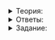 <details>
<summary>Теория:</summary>

# Разработка контейнера SimpleVector. Часть вторая

В предыдущем уроке вы познакомились с устройством SimpleVector и создали в нём операции для управления размером контейнера и доступа к его элементам. В этом уроке вы реализуете:

-   возможность сравнивать содержимое векторов, вставлять и удалять элементы;
-   пользовательский конструктор копирования;
-   пользовательский оператор присваивания.

### Сравнение содержимого векторов

Вы уже реализовали операцию сравнения содержимого односвязных списков. Аналогично можно реализовать операции сравнения векторов, применив известные вам стандартные алгоритмы.

При сравнении векторов их вместимость нужно игнорировать. Например, два вектора одного размера, содержащие одни и те же элементы, равны, даже если имеют разную вместимость.

----------

Какой стандартный алгоритм позволит реализовать операторы  `<`,  `<=`,  `>`,  `>=`  в классе  `SimpleVector`? Выберите один ответ.

-   `std::equal`
    
-   `std::lexicographical_compare`
    
-   `std::all_of`
    
-   `std::any_of`
    
-   `std::none_of`
    

### Удаление последнего элемента вектора

Для «удаления» последнего элемента служит метод  `PopBack`:

```cpp
template <typename Type>
class SimpleVector {
public:
    void PopBack() noexcept { ... };
};

```

Чтобы удалить последний элемент непустого контейнера SimpleVector нужно уменьшить значение поля  `size_`. Элемент продолжит находиться в векторе, но будет недоступен для использования.

Не допускается вызывать  `PopBack`, когда вектор пуст. Такая же особенность есть и у метода  `pop_back`  стандартного вектора.

### Добавление элемента в конец вектора

Для вставки элемента в конец вектора служит метод  `PushBack`:

```cpp
template <typename Type>
class SimpleVector {
public:
    void PushBack(const Type& value) { ... };
};

```

При добавлении элемента в конец вектора возможны две ситуации, зависящие от того, заполнен вектор полностью или нет.

Когда вектор заполнен частично, запишем вставляемый элемент следом за последним элементом вектора и увеличим его размер.

Чуть сложнее обстоит ситуация, когда вектор заполнен полностью. В этом случае выделите новый массив с удвоенной вместимостью, скопируйте в него элементы исходного массива, а в конец поместите вставляемый элемент. После этого можно обновить размер и вместимость вектора, переключиться на новый массив, а старый массив — удалить.

При выполнении метода  `PushBack`  в куче выделяется память и вызывается оператор присваивания у элементов массива. Эти операции могут выбросить исключение. Чтобы сделать метод устойчивым к возникновению исключений, примените умный указатель  `ArrayPtr`, а поля  `size_`  и  `capacity_`  измените после того, как скопируете элементы в новый массив.

Так как при вставке значения в конец заполненного вектора происходит пересоздание массива элементов, операция  `PushBack`  делает невалидными существующие ссылки и итераторы. То же самое происходит и в случае  `std::vector`.

----------

Какую асимптотическую сложность имеет операция  `PushBack`  в классе  `SimpleVector`? Выберите один ответ. В вариантах ответа буквой N обозначается размер вектора.

-   O(1)
    
-   O(Log(N))
    
-   O(N)
    
-   O(N*Log(N))
    
-   O(N^2)
    

### Удаление элемента из произвольного места вектора

Для удаления произвольного элемента вектора служит метод  `Erase`. Он принимает итератор, указывающий на удаляемый элемент вектора, и возвращает итератор, который ссылается на элемент, следующий за удалённым:

```cpp
template <typename Type>
class SimpleVector {
public:
    Iterator Erase(ConstIterator pos) { ... }
    ...
};

```

При работе этого метода элементы, следующие за удаляемым, должны быть скопированы на его место один за другим. После того, как все элементы будут скопированы, нужно уменьшить размер массива и вернуть указатель на элемент, следующий за удалённым.

При копировании элементов на место удалённого ранее хранившиеся в массиве значения перезаписываются. Если в середине такого процесса будет выброшено исключение, восстановить прежнее значение перезаписанных элементов массива будет невозможно. В этом случае вектор останется в согласованном, пусть и не первоначальном состоянии. В таком случае говорят, что метод предоставляет базовую гарантию безопасности исключений.

Обеспечить строгую гарантию безопасности исключений можно, создав новую копию массива в методе  `Erase`, что негативно повлияло бы на производительность. По этой же причине метод  `vector::erase`  также даёт базовый уровень гарантий безопасности исключений.

### Вставка элемента в произвольное место вектора

Для вставки элемента в произвольное место вектора служит метод  `Insert`. Он принимает итератор, ссылающийся на место вставки, и само вставляемое значение. Метод возвращает итератор, который ссылается на вставленный элемент:

```cpp
template <typename Type>
class SimpleVector {
public:
    Iterator Insert(ConstIterator pos, const Type& value) { ... }
    ...
};

```

Как и в случае с  `PushBack`, при вставке возможны две ситуации:

-   вектор заполнен частично,
-   вектор заполнен полностью.

При частичной заполненности вектора элементы, начиная с позиции вставки, сперва копируются на одну позицию «вправо».

После этого в освободившееся место записывается вставляемый элемент и увеличивается размер вектора.

----------

Какой алгоритм подойдёт для копирования диапазона элементов массива «вправо» на одну позицию?

-   `std::copy`
    
-   `std::reverse`
    
-   `std::reverse_copy`
    
-   `std::copy_backward`
    

Когда элемент вставляется в заполненный вектор, в куче выделяется массив с удвоенной вместимостью. В этот массив копируются элементы, которые предшествуют вставляемому, сам вставляемый элемент и элементы, следующие за ним. В конце вектор обновляет свой размер и вместимость, начинает ссылаться на новый массив, а старый массив удаляет:

Как и в случае с  `Erase`, базовая гарантия безопасности исключений естественна для метода  `Insert`. Аналогичное решение принято и для метода  `insert`  класса  `std::vector`.

Строгой гарантии безопасности исключений можно добиться так: сделать копию вектора, модифицировать её, а в конце обменять содержимое оригинала и копии.

### Обмен содержимого векторов

Для обмена содержимого текущего вектора с другим предназначен метод  `swap`:

```cpp
template <typename Type>
class SimpleVector {
public:
    void swap(SimpleVector& other) noexcept { ... }
};

```

Чтобы обменять содержимое векторов, достаточно обменять значения их полей. Эта операция выполняется за константное время, не требует выделения памяти и не бросает исключений.

</details>

<details>
<summary>Ответы:</summary>

# Ответы на задания

----------

Какой стандартный алгоритм позволит реализовать операторы  `<`,  `<=`,  `>`,  `>=`  в классе  `SimpleVector`? Выберите один ответ.

-   **(-)**  `std::equal`

> Этот алгоритм проверяет, содержат ли два диапазона одной длины одинаковые элементы. И хотя он позволит реализовать операции  `==`  и  `!=`, требуемый набор операций реализовать не получится.

-   **(+)**  `std::lexicographical_compare`

> Этот алгоритм выполняет лексикографическое сравнение элементов двух диапазонов. Он позволит реализовать оператор  `<`, а остальные операции можно выразить на основе оператора  `<`.

-   **(-)**  `std::all_of`

> Этот алгоритм проверяет, удовлетворяют ли все элементы диапазона некоторому условию.

-   **(-)**  `std::any_of`

> Этот алгоритм проверяет, удовлетворяет ли хотя бы один элемент диапазона некоторому условию.

-   **(-)**  `std::none_of`

> Этот алгоритм проверяет, что ни один из элементов диапазона не удовлетворяет некоторому условию.

----------

Какую асимптотическую сложность имеет операция  `PushBack`  в классе  `SimpleVector`? Выберите один ответ. В вариантах ответа буквой N обозначается размер вектора.

-   **(+)**  O(1)

> Операция вставки в конец SimpleVector имеет константную амортизированную сложность за счёт того, что при заполнении массива его вместимость увеличивается вдвое. Для N вызовов  `PushBack`  суммарное количество операций над элементами массива будет зависеть от N линейно.

-   **(-)**  O(Log(N))
    
-   **(-)**  O(N)
    
-   **(-)**  O(N*Log(N))
    
-   **(-)**  O(N^2)
    

----------

Какой алгоритм подойдёт для копирования диапазона элементов массива «вправо» на одну позицию?

-   **(-)**  `std::copy`

> Данный алгоритм копирует элементы «слева направо» и требует, чтобы начало диапазона назначения находилось за пределами исходного диапазона. При копировании «вправо» на одну позицию это условие не выполняется, если длина диапазона превышает 1. Это приведёт к неопределённому поведению.

-   **(-)**  `std::reverse`

> Этот алгоритм изменяет порядок элементов диапазона на противоположный.

-   **(-)**  `std::reverse_copy`

> Этот алгоритм создаёт реверсированную копию исходного диапазона.

-   **(+)**  `std::copy_backward`

> Этот алгоритм скопирует элементы диапазона, начиная с самого последнего. Такой порядок подходит для копирования элементов контейнера «вправо».

</details>

<details>
<summary>Задание:</summary>

## Задание

Реализуйте в классе SimpleVector следующие операции:

-   Конструктор копирования. Копия вектора должна иметь вместимость, достаточную для хранения копии элементов исходного вектора.
-   Оператор присваивания. Должен обеспечивать строгую гарантию безопасности исключений.
-   Метод  `PushBack`, добавляющий элемент в конец вектора. Должен обеспечивать строгую гарантию безопасности исключений.
-   Метод  `PopBack`, удаляющий последний элемент вектора. Не выбрасывает исключений.
-   Метод  `Insert`, вставляющий элемент в произвольное место контейнера. Обеспечивает базовую гарантию безопасности исключений.
-   Метод  `Erase`, удаляющий элемент в произвольной позиции вектора. Обеспечивает базовую гарантию безопасности исключений.
-   Метод  `swap`, обменивающий содержимое вектора с другим вектором. Не выбрасывает исключений, имеет время выполнения O(1).
-   Операторы  `==`  и  `!=`. Два вектора равны, если их размеры равны и содержат равные элементы. Равенство вместимости не требуется.
-   Операторы  `<`,  `>`,  `<=`,  `>=`, выполняющие лексикографическое сравнение содержимого двух векторов.

Сигнатура новых методов:

```cpp
template <typename Type>
class SimpleVector {
public:
    ...
    SimpleVector(const SimpleVector& other) {
        // Напишите тело конструктора самостоятельно
    }

    SimpleVector& operator=(const SimpleVector& rhs) {
        // Напишите тело конструктора самостоятельно
        return *this;
    }

    // Добавляет элемент в конец вектора
    // При нехватке места увеличивает вдвое вместимость вектора
    void PushBack(const Type& item) {
        // Напишите тело самостоятельно
    }

    // Вставляет значение value в позицию pos.
    // Возвращает итератор на вставленное значение
    // Если перед вставкой значения вектор был заполнен полностью,
    // вместимость вектора должна увеличиться вдвое, а для вектора вместимостью 0 стать равной 1
    Iterator Insert(ConstIterator pos, const Type& value) {
        // Напишите тело самостоятельно
    }

    // "Удаляет" последний элемент вектора. Вектор не должен быть пустым
    void PopBack() noexcept {
        // Напишите тело самостоятельно
    }

    // Удаляет элемент вектора в указанной позиции
    Iterator Erase(ConstIterator pos) {
        // Напишите тело самостоятельно
    }

    // Обменивает значение с другим вектором
    void swap(SimpleVector& other) noexcept {
        // Напишите тело самостоятельно
    }
    ...
};

template <typename Type>
inline bool operator==(const SimpleVector<Type>& lhs, const SimpleVector<Type>& rhs) {
    // Заглушка. Напишите тело самостоятельно
    return true;
}

template <typename Type>
inline bool operator!=(const SimpleVector<Type>& lhs, const SimpleVector<Type>& rhs) {
    // Заглушка. Напишите тело самостоятельно
    return true;
}

template <typename Type>
inline bool operator<(const SimpleVector<Type>& lhs, const SimpleVector<Type>& rhs) {
    // Заглушка. Напишите тело самостоятельно
    return true;
}

template <typename Type>
inline bool operator<=(const SimpleVector<Type>& lhs, const SimpleVector<Type>& rhs) {
    // Заглушка. Напишите тело самостоятельно
    return true;
}

template <typename Type>
inline bool operator>(const SimpleVector<Type>& lhs, const SimpleVector<Type>& rhs) {
    // Заглушка. Напишите тело самостоятельно
    return true;
}

template <typename Type>
inline bool operator>=(const SimpleVector<Type>& lhs, const SimpleVector<Type>& rhs) {
    // Заглушка. Напишите тело самостоятельно
    return true;
}

```

Тесты, которые помогут проверить решение:

`tests.h`

```cpp
#pragma once
#include <cassert>
#include <stdexcept>

inline void Test1() {
    // Инициализация конструктором по умолчанию
    {
        SimpleVector<int> v;
        assert(v.GetSize() == 0u);
        assert(v.IsEmpty());
        assert(v.GetCapacity() == 0u);
    }

    // Инициализация вектора указанного размера
    {
        SimpleVector<int> v(5);
        assert(v.GetSize() == 5u);
        assert(v.GetCapacity() == 5u);
        assert(!v.IsEmpty());
        for (size_t i = 0; i < v.GetSize(); ++i) {
            assert(v[i] == 0);
        }
    }

    // Инициализация вектора, заполненного заданным значением
    {
        SimpleVector<int> v(3, 42);
        assert(v.GetSize() == 3);
        assert(v.GetCapacity() == 3);
        for (size_t i = 0; i < v.GetSize(); ++i) {
            assert(v[i] == 42);
        }
    }

    // Инициализация вектора при помощи initializer_list
    {
        SimpleVector<int> v{1, 2, 3};
        assert(v.GetSize() == 3);
        assert(v.GetCapacity() == 3);
        assert(v[2] == 3);
    }

    // Доступ к элементам при помощи At
    {
        SimpleVector<int> v(3);
        assert(&v.At(2) == &v[2]);
        try {
            v.At(3);
            assert(false);  // Ожидается выбрасывание исключения
        } catch (const std::out_of_range&) {
        } catch (...) {
            assert(false);  // Не ожидается исключение, отличное от out_of_range
        }
    }

    // Очистка вектора
    {
        SimpleVector<int> v(10);
        const size_t old_capacity = v.GetCapacity();
        v.Clear();
        assert(v.GetSize() == 0);
        assert(v.GetCapacity() == old_capacity);
    }

    // Изменение размера
    {
        SimpleVector<int> v(3);
        v[2] = 17;
        v.Resize(7);
        assert(v.GetSize() == 7);
        assert(v.GetCapacity() >= v.GetSize());
        assert(v[2] == 17);
        assert(v[3] == 0);
    }
    {
        SimpleVector<int> v(3);
        v[0] = 42;
        v[1] = 55;
        const size_t old_capacity = v.GetCapacity();
        v.Resize(2);
        assert(v.GetSize() == 2);
        assert(v.GetCapacity() == old_capacity);
        assert(v[0] == 42);
        assert(v[1] == 55);
    }
    {
        const size_t old_size = 3;
        SimpleVector<int> v(3);
        v.Resize(old_size + 5);
        v[3] = 42;
        v.Resize(old_size);
        v.Resize(old_size + 2);
        assert(v[3] == 0);
    }

    // Итерирование по SimpleVector
    {
        // Пустой вектор
        {
            SimpleVector<int> v;
            assert(v.begin() == nullptr);
            assert(v.end() == nullptr);
        }

        // Непустой вектор
        {
            SimpleVector<int> v(10, 42);
            assert(v.begin());
            assert(*v.begin() == 42);
            assert(v.end() == v.begin() + v.GetSize());
        }
    }
}

inline void Test2() {
    // PushBack
    {
        SimpleVector<int> v(1);
        v.PushBack(42);
        assert(v.GetSize() == 2);
        assert(v.GetCapacity() >= v.GetSize());
        assert(v[0] == 0);
        assert(v[1] == 42);
    }

    // Если хватает места, PushBack не увеличивает Capacity
    {
        SimpleVector<int> v(2);
        v.Resize(1);
        const size_t old_capacity = v.GetCapacity();
        v.PushBack(123);
        assert(v.GetSize() == 2);
        assert(v.GetCapacity() == old_capacity);
    }

    // PopBack
    {
        SimpleVector<int> v{0, 1, 2, 3};
        const size_t old_capacity = v.GetCapacity();
        const auto old_begin = v.begin();
        v.PopBack();
        assert(v.GetCapacity() == old_capacity);
        assert(v.begin() == old_begin);
        assert((v == SimpleVector<int>{0, 1, 2}));
    }

    // Конструктор копирования
    {
        SimpleVector<int> numbers{1, 2};
        auto numbers_copy(numbers);
        assert(&numbers_copy[0] != &numbers[0]);
        assert(numbers_copy.GetSize() == numbers.GetSize());
        for (size_t i = 0; i < numbers.GetSize(); ++i) {
            assert(numbers_copy[i] == numbers[i]);
            assert(&numbers_copy[i] != &numbers[i]);
        }
    }

    // Сравнение
    {
        assert((SimpleVector{1, 2, 3} == SimpleVector{1, 2, 3}));
        assert((SimpleVector{1, 2, 3} != SimpleVector{1, 2, 2}));

        assert((SimpleVector{1, 2, 3} < SimpleVector{1, 2, 3, 1}));
        assert((SimpleVector{1, 2, 3} > SimpleVector{1, 2, 2, 1}));

        assert((SimpleVector{1, 2, 3} >= SimpleVector{1, 2, 3}));
        assert((SimpleVector{1, 2, 4} >= SimpleVector{1, 2, 3}));
        assert((SimpleVector{1, 2, 3} <= SimpleVector{1, 2, 3}));
        assert((SimpleVector{1, 2, 3} <= SimpleVector{1, 2, 4}));
    }

    // Обмен значений векторов
    {
        SimpleVector<int> v1{42, 666};
        SimpleVector<int> v2;
        v2.PushBack(0);
        v2.PushBack(1);
        v2.PushBack(2);
        const int* const begin1 = &v1[0];
        const int* const begin2 = &v2[0];

        const size_t capacity1 = v1.GetCapacity();
        const size_t capacity2 = v2.GetCapacity();

        const size_t size1 = v1.GetSize();
        const size_t size2 = v2.GetSize();

        static_assert(noexcept(v1.swap(v2)));
        v1.swap(v2);
        assert(&v2[0] == begin1);
        assert(&v1[0] == begin2);
        assert(v1.GetSize() == size2);
        assert(v2.GetSize() == size1);
        assert(v1.GetCapacity() == capacity2);
        assert(v2.GetCapacity() == capacity1);
    }

    // Присваивание
    {
        SimpleVector<int> src_vector{1, 2, 3, 4};
        SimpleVector<int> dst_vector{1, 2, 3, 4, 5, 6};
        dst_vector = src_vector;
        assert(dst_vector == src_vector);
    }

    // Вставка элементов
    {
        SimpleVector<int> v{1, 2, 3, 4};
        v.Insert(v.begin() + 2, 42);
        assert((v == SimpleVector<int>{1, 2, 42, 3, 4}));
    }

    // Удаление элементов
    {
        SimpleVector<int> v{1, 2, 3, 4};
        v.Erase(v.cbegin() + 2);
        assert((v == SimpleVector<int>{1, 2, 4}));
    }
}

```

### Ограничения

Недопустимо передавать в методы  `Insert`  и  `Erase`  невалидные итераторы и итераторы, полученные у другого вектора. Нельзя передавать в метод  `Erase`  и end-итератор текущего вектора. Вызывать  `PopBack`  у пустого вектора тоже нельзя.

Гарантируется, что тренажёр не будет передавать недопустимые значения итераторов в методы  `Insert`  и  `Erase`  и вызывать  `PopBack`  у пустого вектора. Поэтому не усложняйте реализацию этих методов.

### Что отправлять на проверку

Файл  `simple_vector.h`  с исходным кодом класса SimpleVector. Если нужно включить дополнительные заголовочные файлы, например, с кодом  `ArrayPtr`, отправьте их тоже. Если загрузите функцию  `main`, она будет заменена на версию из тренажёра.

### Как будет тестироваться ваш код

Сохраните сигнатуру методов класса  `SimpleVector`  неизменной, чтобы код скомпилировался без ошибок.

### Подсказка

-   В операторе  `=`  обработайте случай с самоприсваиванием.
-   Чтобы сделать оператор присваивания устойчивым к исключениям, примените идиому copy-and-swap.
-   При копировании элементов в пределах одного массива выберите между  `std::copy`  и  `std::copy_backward`  в зависимости от направления копирования элементов.

</details>
